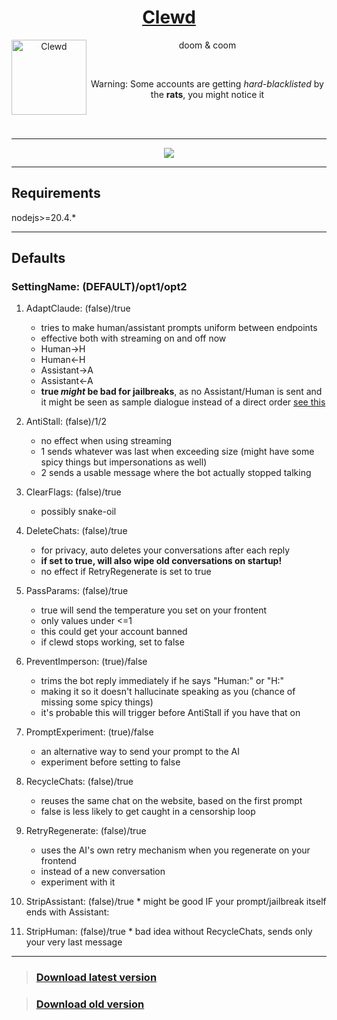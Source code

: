 <div align="center">
<a href="https://gitgud.io/ahsk/clewd/">
<h1>Clewd</h1>
  <img
    height="120"
    width="120"
    alt="Clewd"
    title="Clewd"
    src="https://gitgud.io/ahsk/clewd/-/raw/master/logo.png"
    align="left"
  />
</a>

doom & coom

<br>

Warning: Some accounts are getting _hard-blacklisted_ by the **rats**, you might notice it

<br>
<br>
<hr>
<a href="https://gitgud.io/ahsk/clewd/-/archive/master/clewd-master.zip">
   <img src="https://gitgud.io/ahsk/clewd/-/raw/master/program.png">
</a>
<hr>

</div>

## Requirements

nodejs>=20.4.*

---

## Defaults

### SettingName: (DEFAULT)/opt1/opt2

 1. AdaptClaude: (false)/true
    * tries to make human/assistant prompts uniform between endpoints
    * effective both with streaming on and off now
    - Human->H
    - Human<-H
    - Assistant->A
    - Assistant<-A
    * __true *might* be bad for jailbreaks__, as no Assistant/Human is sent and it might be seen as sample dialogue instead of a direct order [see this](https://docs.anthropic.com/claude/docs/prompt-troubleshooting-checklist#the-prompt-is-formatted-correctly)

 2. AntiStall: (false)/1/2
    * no effect when using streaming
    * 1 sends whatever was last when exceeding size (might have some spicy things but impersonations as well)
    * 2 sends a usable message where the bot actually stopped talking

 3. ClearFlags: (false)/true
    * possibly snake-oil

 4. DeleteChats: (false)/true
    * for privacy, auto deletes your conversations after each reply
    * **if set to true, will also wipe old conversations on startup!**
    * no effect if RetryRegenerate is set to true

 5. PassParams: (false)/true
    * true will send the temperature you set on your frontent
    * only values under <=1
    * this could get your account banned
    * if clewd stops working, set to false

 6. PreventImperson: (true)/false
    * trims the bot reply immediately if he says "Human:" or "H:"
    * making it so it doesn't hallucinate speaking as you (chance of missing some spicy things)
    * it's probable this will trigger before AntiStall if you have that on

 7. PromptExperiment: (true)/false
    * an alternative way to send your prompt to the AI
    * experiment before setting to false

 8. RecycleChats: (false)/true
    * reuses the same chat on the website, based on the first prompt
    * false is less likely to get caught in a censorship loop

 9. RetryRegenerate: (false)/true
    * uses the AI's own retry mechanism when you regenerate on your frontend
    * instead of a new conversation
    * experiment with it

 10. StripAssistant: (false)/true
    * might be good IF your prompt/jailbreak itself ends with Assistant: 

 11. StripHuman: (false)/true
    * bad idea without RecycleChats, sends only your very last message

---

> ### [Download latest version](https://gitgud.io/ahsk/clewd/-/archive/master/clewd-master.zip)


> ### [Download old version](https://gitgud.io/ahsk/clewd/-/archive/1.6/clewd-1.6.zip)